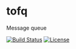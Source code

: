 # tofq
Message queue

[![Build Status](https://travis-ci.org/aornice/tofq.svg?branch=master)](https://travis-ci.org/aornice/tofq)
[![License](https://img.shields.io/dub/l/vibe-d.svg)](https://opensource.org/licenses/MIT)

